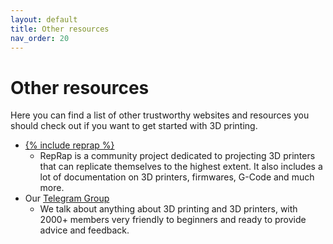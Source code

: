 ```yaml
---
layout: default
title: Other resources
nav_order: 20
---
```


# Other resources

Here you can find a list of other trustworthy websites and resources you should check out
if you want to get started with 3D printing.

- [{% include reprap %}](https://reprap.org)
  - RepRap is a community project dedicated to projecting 3D printers that can replicate
    themselves to the highest extent. It also includes a lot of documentation on 3D printers,
    firmwares, G-Code and much more.
- Our [<i class="fa fa-telegram"></i> Telegram Group](https://t.me/Print3D_Group)
  - We talk about anything about 3D printing and 3D printers, with 2000+ members very friendly
    to beginners and ready to provide advice and feedback.

